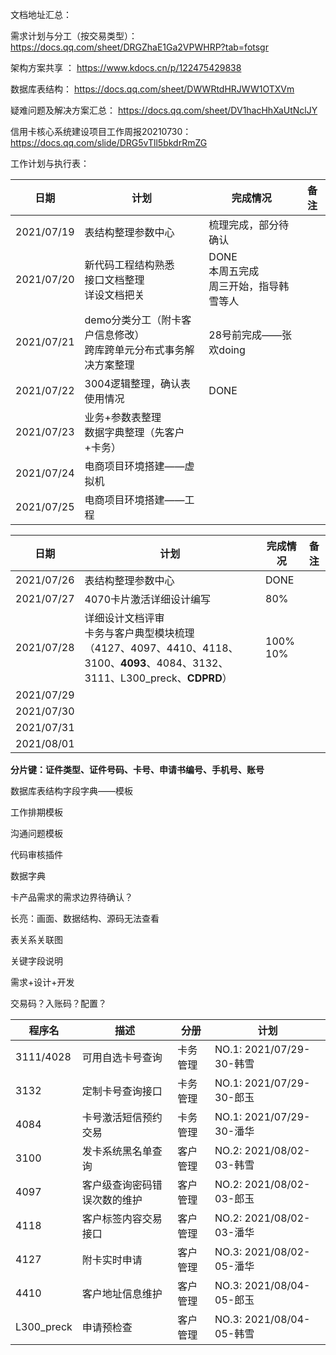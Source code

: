 

文档地址汇总：

需求计划与分工（按交易类型）： https://docs.qq.com/sheet/DRGZhaE1Ga2VPWHRP?tab=fotsgr

架构方案共享 ： https://www.kdocs.cn/p/122475429838

数据库表结构： https://docs.qq.com/sheet/DWWRtdHRJWW1OTXVm

疑难问题及解决方案汇总：  https://docs.qq.com/sheet/DV1hacHhXaUtNclJY

信用卡核心系统建设项目工作周报20210730：  https://docs.qq.com/slide/DRG5vTll5bkdrRmZG



工作计划与执行表：



| 日期       | 计划                                                         | 完成情况                                         | 备注 |
| ---------- | ------------------------------------------------------------ | ------------------------------------------------ | ---- |
| 2021/07/19 | 表结构整理参数中心                                           | 梳理完成，部分待确认                             |      |
| 2021/07/20 | 新代码工程结构熟悉<br />接口文档整理<br />详设文档把关       | DONE<br />本周五完成<br />周三开始，指导韩雪等人 |      |
| 2021/07/21 | demo分类分工（附卡客户信息修改）<br />跨库跨单元分布式事务解决方案整理 | 28号前完成——张欢doing                            |      |
| 2021/07/22 | 3004逻辑整理，确认表使用情况                                 | DONE                                             |      |
| 2021/07/23 | 业务+参数表整理<br />数据字典整理（先客户+卡务）             |                                                  |      |
| 2021/07/24 | 电商项目环境搭建——虚拟机                                     |                                                  |      |
| 2021/07/25 | 电商项目环境搭建——工程                                       |                                                  |      |



| 日期       | 计划                                                         | 完成情况      | 备注 |
| ---------- | ------------------------------------------------------------ | ------------- | ---- |
| 2021/07/26 | 表结构整理参数中心                                           | DONE          |      |
| 2021/07/27 | 4070卡片激活详细设计编写                                     | 80%           |      |
| 2021/07/28 | 详细设计文档评审<br />卡务与客户典型模块梳理<br />（4127、4097、4410、4118、3100、**4093**、4084、3132、3111、L300_preck、**CDPRD**） | 100%<br />10% |      |
| 2021/07/29 |                                                              |               |      |
| 2021/07/30 |                                                              |               |      |
| 2021/07/31 |                                                              |               |      |
| 2021/08/01 |                                                              |               |      |



**分片键：证件类型、证件号码、卡号、申请书编号、手机号、账号**





数据库表结构字段字典——模板

工作排期模板

沟通问题模板

代码审核插件

数据字典

卡产品需求的需求边界待确认？

长亮：画面、数据结构、源码无法查看

表关系关联图

关键字段说明

需求+设计+开发







交易码？入账码？配置？



| 程序名     | 描述                         | 分册     | 计划                     |
| ---------- | ---------------------------- | -------- | ------------------------ |
| 3111/4028  | 可用自选卡号查询             | 卡务管理 | NO.1: 2021/07/29-30-韩雪 |
| 3132       | 定制卡号查询接口             | 卡务管理 | NO.1: 2021/07/29-30-郎玉 |
| 4084       | 卡号激活短信预约交易         | 卡务管理 | NO.1: 2021/07/29-30-潘华 |
| 3100       | 发卡系统黑名单查询           | 客户管理 | NO.2: 2021/08/02-03-韩雪 |
| 4097       | 客户级查询密码错误次数的维护 | 客户管理 | NO.2: 2021/08/02-03-郎玉 |
| 4118       | 客户标签内容交易接口         | 客户管理 | NO.2: 2021/08/02-03-潘华 |
| 4127       | 附卡实时申请                 | 客户管理 | NO.3: 2021/08/02-05-潘华 |
| 4410       | 客户地址信息维护             | 客户管理 | NO.3: 2021/08/04-05-郎玉 |
| L300_preck | 申请预检查                   | 客户管理 | NO.3: 2021/08/04-05-韩雪 |







